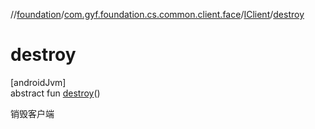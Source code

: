 //[foundation](../../../index.md)/[com.gyf.foundation.cs.common.client.face](../index.md)/[IClient](index.md)/[destroy](destroy.md)

# destroy

[androidJvm]\
abstract fun [destroy](destroy.md)()

销毁客户端